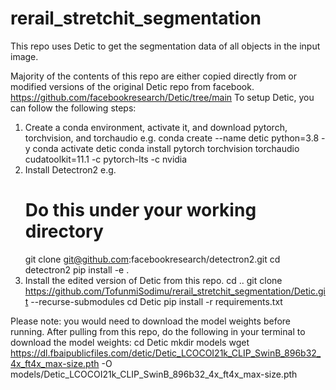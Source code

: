 # rerail_stretchit_segmentation

This repo uses Detic to get the segmentation data of all objects in the input image.

Majority of the contents of this repo are either copied directly from or modified versions of the original Detic repo from facebook. https://github.com/facebookresearch/Detic/tree/main
To setup Detic, you can follow the following steps:
1. Create a conda environment, activate it, and download pytorch, torchvision, and torchaudio e.g.
   conda create --name detic python=3.8 -y
   conda activate detic
   conda install pytorch torchvision torchaudio cudatoolkit=11.1 -c pytorch-lts -c nvidia
2. Install Detectron2 e.g.
   # Do this under your working directory
   git clone git@github.com:facebookresearch/detectron2.git
   cd detectron2
   pip install -e .
3. Install the edited version of Detic from this repo.
   cd ..
   git clone https://github.com/TofunmiSodimu/rerail_stretchit_segmentation/Detic.git --recurse-submodules
   cd Detic
   pip install -r requirements.txt

Please note: you would need to download the model weights before running.
After pulling from this repo, do the following in your terminal to download the model weights:
cd Detic
mkdir models
wget https://dl.fbaipublicfiles.com/detic/Detic_LCOCOI21k_CLIP_SwinB_896b32_4x_ft4x_max-size.pth -O models/Detic_LCOCOI21k_CLIP_SwinB_896b32_4x_ft4x_max-size.pth
